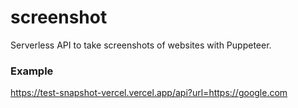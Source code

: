 # screenshot
Serverless API to take screenshots of websites with Puppeteer.

### Example
https://test-snapshot-vercel.vercel.app/api?url=https://google.com
